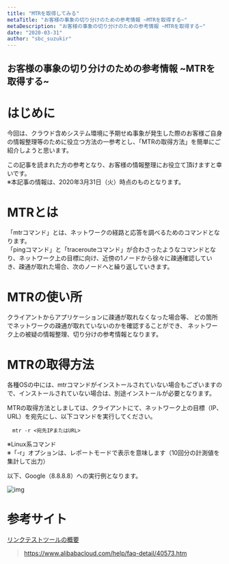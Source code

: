 ```yaml
---
title: "MTRを取得してみる"
metaTitle: "お客様の事象の切り分けのための参考情報 ~MTRを取得する~"
metaDescription: "お客様の事象の切り分けのための参考情報 ~MTRを取得する~"
date: "2020-03-31"
author: "sbc_suzukir"
---
```


## お客様の事象の切り分けのための参考情報 ~MTRを取得する~

# はじめに
今回は、クラウド含めシステム環境に予期せぬ事象が発生した際のお客様ご自身の情報整理等のために役立つ方法の一参考とし、「MTRの取得方法」を簡単にご紹介しようと思います。

この記事を読まれた方の参考となり、お客様の情報整理にお役立て頂けますと幸いです。        
※本記事の情報は、2020年3月31日（火）時点のものとなります。

# MTRとは
「mtrコマンド」とは、ネットワークの経路と応答を調べるためのコマンドとなります。        
「pingコマンド」と「tracerouteコマンド」が合わさったようなコマンドとなり、ネットワーク上の目標に向け、近傍の1ノードから徐々に疎通確認していき、疎通が取れた場合、次のノードへと繰り返していきます。

# MTRの使い所
クライアントからアプリケーションに疎通が取れなくなった場合等、
どの箇所でネットワークの疎通が取れていないのかを確認することができ、
ネットワーク上の被疑の情報整理、切り分けの参考情報となります。

# MTRの取得方法
各種OSの中には、mtrコマンドがインストールされていない場合もございますので、インストールされていない場合は、別途インストールが必要となります。

MTRの取得方法としましては、クライアントにて、ネットワーク上の目標（IP、URL）を宛先にし、以下コマンドを実行してください。

```
　mtr -r <宛先IPまたはURL>
```

※Linux系コマンド        
※「-r」オプションは、レポートモードで表示を意味します（10回分の計測値を集計して出力）

以下、Google（8.8.8.8）への実行例となります。

![img](https://raw.githubusercontent.com/sbcloud/help/master/content/usecase-3rdParty/3rdparty_images_26006613543123700/20200331135926.png "img")    


# 参考サイト

[リンクテストツールの概要](https://www.alibabacloud.com/help/faq-detail/40573.htm)
> https://www.alibabacloud.com/help/faq-detail/40573.htm


